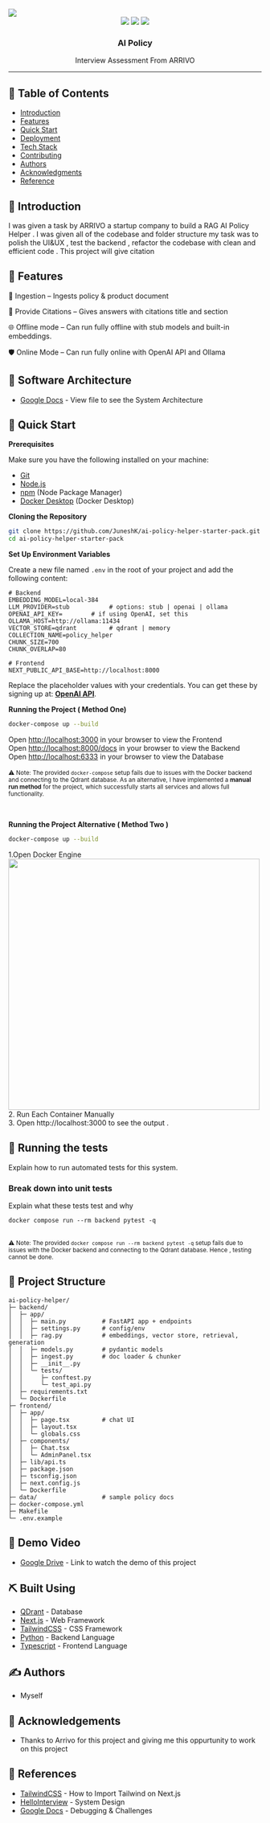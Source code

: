 
  <br />
      <img src="ai-policy-helper.png">
    </a>
  <br />

  <div align="center">
    <img src="https://img.shields.io/badge/-TypeScript-black?style=for-the-badge&logoColor=white&logo=typescript&color=3178C6"/>
    <img src="https://img.shields.io/badge/-Tailwind_CSS-38B2AC?style=for-the-badge&logo=tailwind-css&logoColor=white" />
    <img src="https://img.shields.io/badge/Next.js-000?style=for-the-badge&logo=next.js&logoColor=white">

  </div>

<p align="center">
 
</p>

<h3 align="center">AI Policy </h3>
<p align="center"> Interview Assessment From ARRIVO 
    <br> 
</p>

---

## 📝 Table of Contents
- [Introduction](#introduction)
- [Features](#features)
- [Quick Start](#quickstart)
- [Deployment](#deployment)
- [Tech Stack](#techstack)
- [Contributing](../CONTRIBUTING.md)
- [Authors](#authors)
- [Acknowledgments](#acknowledgement)
- [Reference](#reference)

## 🧐 Introduction <a name = "introduction"></a>
I was given a task by ARRIVO a startup company to build a RAG AI Policy Helper . I was given all of the codebase and folder structure my task was to polish the UI&UX , test the backend , refactor the codebase with clean and efficient code . This project will give citation 

## 🏁 Features <a name = "features"></a>

🚀 Ingestion – Ingests policy & product document

🔐 Provide Citations – Gives answers with citations title and section

🌐 Offline mode  – Can run fully offline with stub models and built-in embeddings.

🛡️ Online Mode – Can run fully online with OpenAI API and Ollama


##  🚀 Software Architecture <a name = "Software Architecture"></a>


- [Google Docs](https://docs.google.com/document/d/16Oh6VlEyygfH_A7lSQWhes0lK2TtUh-wg_njnJ9LTnQ/edit?usp=sharing) - View file to see the System Architecture 



## <a name="quick-start">🤸 Quick Start</a>

**Prerequisites**

Make sure you have the following installed on your machine:

- [Git](https://git-scm.com/)
- [Node.js](https://nodejs.org/en)
- [npm](https://www.npmjs.com/) (Node Package Manager)
- [Docker Desktop](https://www.docker.com/products/docker-desktop/) (Docker Desktop)



**Cloning the Repository**

```bash
git clone https://github.com/JuneshK/ai-policy-helper-starter-pack.git
cd ai-policy-helper-starter-pack
```



**Set Up Environment Variables**

Create a new file named `.env` in the root of your project and add the following content:

```env
# Backend
EMBEDDING_MODEL=local-384
LLM_PROVIDER=stub           # options: stub | openai | ollama
OPENAI_API_KEY=        # if using OpenAI, set this
OLLAMA_HOST=http://ollama:11434
VECTOR_STORE=qdrant         # qdrant | memory
COLLECTION_NAME=policy_helper
CHUNK_SIZE=700
CHUNK_OVERLAP=80

# Frontend
NEXT_PUBLIC_API_BASE=http://localhost:8000
```

Replace the placeholder values with your credentials. You can get these by signing up at: [**OpenAI API**](https://openai.com/index/openai-api/).




**Running the Project ( Method One)**

```bash
docker-compose up --build
```

Open [http://localhost:3000](http://localhost:3000) in your browser to view the Frontend <br>
Open [http://localhost:8000/docs](http://localhost:8000/docs) in your browser to view the Backend <br>
Open [http://localhost:6333](http://localhost:6333) in your browser to view the Database <br>
<br>
<small>⚠️ Note: The provided <code>docker-compose</code> setup fails due to issues with the Docker backend and connecting to the Qdrant database. As an alternative, I have implemented a <strong>manual run method</strong> for the project, which successfully starts all services and allows full functionality.</small>


<br>

**Running the Project Alternative ( Method Two )**

```bash
docker-compose up --build
```

1.Open Docker Engine<br>
 <img src="docker_engine.png"  width="500" height="500"> <br>
2. Run Each Container Manually<br>
3. Open http://localhost:3000 to see the output .


## 🔧 Running the tests <a name = "tests"></a>
Explain how to run automated tests for this system.

### Break down into unit tests
Explain what these tests test and why

```
docker compose run --rm backend pytest -q
```
<br>
<small>⚠️ Note: The provided <code>docker compose run --rm backend pytest -q</code> setup fails due to issues with the Docker backend and connecting to the Qdrant database. Hence , testing cannot be done.</small>

## 📁 Project Structure

```
ai-policy-helper/
├─ backend/
│  ├─ app/
│  │  ├─ main.py          # FastAPI app + endpoints
│  │  ├─ settings.py      # config/env
│  │  ├─ rag.py           # embeddings, vector store, retrieval, generation
│  │  ├─ models.py        # pydantic models
│  │  ├─ ingest.py        # doc loader & chunker
│  │  ├─ __init__.py
│  │  └─ tests/
│  │     ├─ conftest.py
│  │     └─ test_api.py
│  ├─ requirements.txt
│  └─ Dockerfile
├─ frontend/
│  ├─ app/
│  │  ├─ page.tsx         # chat UI
│  │  ├─ layout.tsx
│  │  └─ globals.css
│  ├─ components/
│  │  ├─ Chat.tsx
│  │  └─ AdminPanel.tsx
│  ├─ lib/api.ts
│  ├─ package.json
│  ├─ tsconfig.json
│  ├─ next.config.js
│  └─ Dockerfile
├─ data/                  # sample policy docs
├─ docker-compose.yml
├─ Makefile
└─ .env.example
```

## 🎈 Demo Video <a name="demo-video"></a>
- [Google Drive](https://drive.google.com/drive/folders/1aeYDGklDoO1dJrGWMSyuYtgyGSfx8PGa?usp=drive_link) - Link to watch the demo of this project


## ⛏️ Built Using <a name = "built_using"></a>
- [QDrant](https://qdrant.tech/) - Database
- [Next.js](https://reactnative.dev/) - Web Framework
- [TailwindCSS](https://tailwindcss.com/) - CSS Framework
- [Python](https://www.python.org/) - Backend Language
- [Typescript](https://www.typescriptlang.org/docs/) - Frontend Language


## ✍️ Authors <a name = "authors"></a>
- Myself

## 🎉 Acknowledgements <a name = "acknowledgement"></a>
- Thanks to Arrivo for this project and giving me this oppurtunity to work on this project
  
## 🎉 References<a name = "reference"></a>
- [TailwindCSS](https://tailwindcss.com/) - How to Import Tailwind on Next.js
- [HelloInterview](https://www.hellointerview.com/learn/system-design/in-a-hurry/delivery) - System Design
- [Google Docs](https://docs.google.com/document/d/1irwxfSW1CIhFNfF-QptE0EOPVLqTquxpRPxOPc1X68Q/edit?usp=sharing) - Debugging & Challenges
